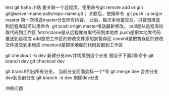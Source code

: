 test git haha 
小结
要关联一个远程库，使用命令git remote add origin git@server-name:path/repo-name.git；
关联后，使用命令  git push -u origin master 第一次推送master分支所有内容。
此后，每次本地提交后，只要想推送到远程库就可以用命令  git push origin master推送最新修改。
pull是从远程库拉取代码到工作区
fetch/clone是从远程库拉取代码到本地库
push是把本地库代码推送到远程库
add是把工作区的修改文件添加到暂存区
commit是把暂存区的修改文件提交到本地库
checkout是把本地库的代码拉取到工作区

git checkout -b dev  新建分支dev并切换到这个分支
相当于下面2条命令
git branch dev
git checkout dev

git branch列出所有分支， 当前分支前面会标一个*号
git merge dev 合并分支dev到当前分支
git branch -d dev 删除dev分支

冲突问题

